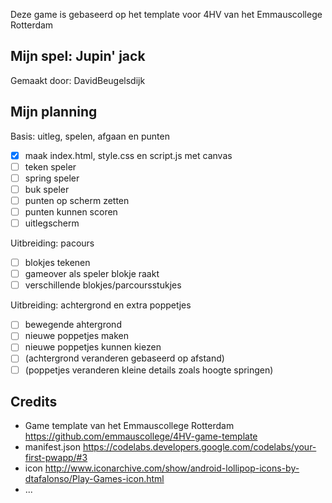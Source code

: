 Deze game is gebaseerd op het template voor 4HV van het Emmauscollege Rotterdam

## Mijn spel: Jupin' jack
Gemaakt door:
DavidBeugelsdijk

## Mijn planning

Basis: uitleg, spelen, afgaan en punten
- [x] maak index.html, style.css en script.js met canvas
- [ ] teken speler
- [ ] spring speler
- [ ] buk speler
- [ ] punten op scherm zetten
- [ ] punten kunnen scoren
- [ ] uitlegscherm

Uitbreiding: pacours
- [ ] blokjes tekenen
- [ ] gameover als speler blokje raakt
- [ ] verschillende blokjes/parcoursstukjes

Uitbreiding: achtergrond en extra poppetjes
- [ ] bewegende ahtergrond
- [ ] nieuwe poppetjes maken
- [ ] nieuwe poppetjes kunnen kiezen
- [ ] (achtergrond veranderen gebaseerd op afstand)
- [ ] (poppetjes veranderen kleine details zoals hoogte springen)

## Credits
- Game template van het Emmauscollege Rotterdam https://github.com/emmauscollege/4HV-game-template
- manifest.json https://codelabs.developers.google.com/codelabs/your-first-pwapp/#3
- icon http://www.iconarchive.com/show/android-lollipop-icons-by-dtafalonso/Play-Games-icon.html
- ...
